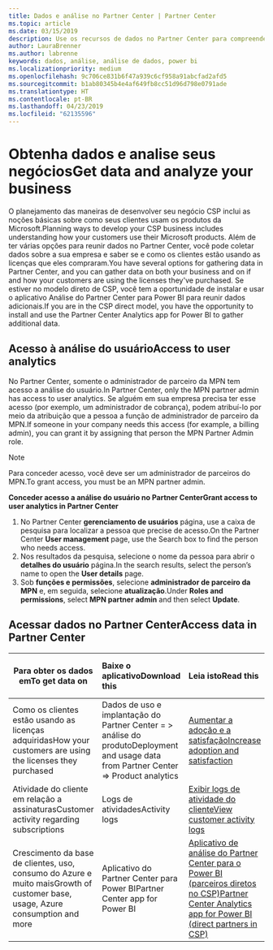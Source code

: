 ```yaml
---
title: Dados e análise no Partner Center | Partner Center
ms.topic: article
ms.date: 03/15/2019
description: Use os recursos de dados no Partner Center para compreender melhor sua empresa.
author: LauraBrenner
ms.author: labrenne
keywords: dados, análise, análise de dados, power bi
ms.localizationpriority: medium
ms.openlocfilehash: 9c706ce831b6f47a939c6cf958a91abcfad2afd5
ms.sourcegitcommit: b1ab80345b4e4af649fb8cc51d96d798e0791ade
ms.translationtype: HT
ms.contentlocale: pt-BR
ms.lasthandoff: 04/23/2019
ms.locfileid: "62135596"
---
```

# <a name="get-data-and-analyze-your-business"></a><span data-ttu-id="25bbf-104">Obtenha dados e analise seus negócios</span><span class="sxs-lookup"><span data-stu-id="25bbf-104">Get data and analyze your business</span></span> 

<span data-ttu-id="25bbf-105">O planejamento das maneiras de desenvolver seu negócio CSP inclui as noções básicas sobre como seus clientes usam os produtos da Microsoft.</span><span class="sxs-lookup"><span data-stu-id="25bbf-105">Planning ways to develop your CSP business includes understanding how your customers use their Microsoft products.</span></span> <span data-ttu-id="25bbf-106">Além de ter várias opções para reunir dados no Partner Center, você pode coletar dados sobre a sua empresa e saber se e como os clientes estão usando as licenças que eles compraram.</span><span class="sxs-lookup"><span data-stu-id="25bbf-106">You have several options for gathering data in Partner Center, and you can gather data on both your business and on if and how your customers are using the licenses they've purchased.</span></span> <span data-ttu-id="25bbf-107">Se estiver no modelo direto de CSP, você tem a oportunidade de instalar e usar o aplicativo Análise do Partner Center para Power BI para reunir dados adicionais.</span><span class="sxs-lookup"><span data-stu-id="25bbf-107">If you are in the CSP direct model, you have the opportunity to install and use the Partner Center Analytics app for Power BI to gather additional data.</span></span>

## <a name="access-to-user-analytics"></a><span data-ttu-id="25bbf-108">Acesso à análise do usuário</span><span class="sxs-lookup"><span data-stu-id="25bbf-108">Access to user analytics</span></span>

<span data-ttu-id="25bbf-109">No Partner Center, somente o administrador de parceiro da MPN tem acesso a análise do usuário.</span><span class="sxs-lookup"><span data-stu-id="25bbf-109">In Partner Center, only the MPN partner admin has access to user analytics.</span></span> <span data-ttu-id="25bbf-110">Se alguém em sua empresa precisa ter esse acesso (por exemplo, um administrador de cobrança), podem atribuí-lo por meio da atribuição que a pessoa a função de administrador de parceiro da MPN.</span><span class="sxs-lookup"><span data-stu-id="25bbf-110">If someone in your company needs this access (for example, a billing admin), you can grant it by assigning that person the MPN Partner Admin role.</span></span>

>[!NOTE] 
><span data-ttu-id="25bbf-111">Para conceder acesso, você deve ser um administrador de parceiros do MPN.</span><span class="sxs-lookup"><span data-stu-id="25bbf-111">To grant access, you must be an MPN partner admin.</span></span>

<span data-ttu-id="25bbf-112">**Conceder acesso a análise do usuário no Partner Center**</span><span class="sxs-lookup"><span data-stu-id="25bbf-112">**Grant access to user analytics in Partner Center**</span></span> 

1.  <span data-ttu-id="25bbf-113">No Partner Center **gerenciamento de usuários** página, use a caixa de pesquisa para localizar a pessoa que precise de acesso.</span><span class="sxs-lookup"><span data-stu-id="25bbf-113">On the Partner Center **User management** page, use the Search box to find the person who needs access.</span></span>
2.  <span data-ttu-id="25bbf-114">Nos resultados da pesquisa, selecione o nome da pessoa para abrir o **detalhes do usuário** página.</span><span class="sxs-lookup"><span data-stu-id="25bbf-114">In the search results, select the person’s name to open the **User details** page.</span></span>
3.  <span data-ttu-id="25bbf-115">Sob **funções e permissões**, selecione **administrador de parceiro da MPN** e, em seguida, selecione **atualização**.</span><span class="sxs-lookup"><span data-stu-id="25bbf-115">Under **Roles and permissions**, select **MPN partner admin** and then select **Update**.</span></span>

 
## <a name="access-data-in-partner-center"></a><span data-ttu-id="25bbf-116">Acessar dados no Partner Center</span><span class="sxs-lookup"><span data-stu-id="25bbf-116">Access data in Partner Center</span></span>

|<span data-ttu-id="25bbf-117">**Para obter os dados em**</span><span class="sxs-lookup"><span data-stu-id="25bbf-117">**To get data on**</span></span>   |<span data-ttu-id="25bbf-118">**Baixe o aplicativo**</span><span class="sxs-lookup"><span data-stu-id="25bbf-118">**Download this**</span></span>   |<span data-ttu-id="25bbf-119">**Leia isto**</span><span class="sxs-lookup"><span data-stu-id="25bbf-119">**Read this**</span></span>   | <span data-ttu-id="25bbf-120">**Aplica-se a**</span><span class="sxs-lookup"><span data-stu-id="25bbf-120">**Applies to**</span></span>    |
|---------------------|:-----------------------|:---------------|:--------------|
|<span data-ttu-id="25bbf-121">Como os clientes estão usando as licenças adquiridas</span><span class="sxs-lookup"><span data-stu-id="25bbf-121">How your customers are using the licenses they purchased</span></span>   |<span data-ttu-id="25bbf-122">Dados de uso e implantação do Partner Center = > análise do produto</span><span class="sxs-lookup"><span data-stu-id="25bbf-122">Deployment and usage data from Partner Center => Product analytics</span></span>   |[<span data-ttu-id="25bbf-123">Aumentar a adoção e a satisfação</span><span class="sxs-lookup"><span data-stu-id="25bbf-123">Increase adoption and satisfaction</span></span>](increasing-adoption-and-satisfaction.md)|<span data-ttu-id="25bbf-124">Parceiros CSP</span><span class="sxs-lookup"><span data-stu-id="25bbf-124">CSP partners</span></span>|
|<span data-ttu-id="25bbf-125">Atividade do cliente em relação a assinaturas</span><span class="sxs-lookup"><span data-stu-id="25bbf-125">Customer activity regarding subscriptions</span></span>   |<span data-ttu-id="25bbf-126">Logs de atividades</span><span class="sxs-lookup"><span data-stu-id="25bbf-126">Activity logs</span></span>   |[<span data-ttu-id="25bbf-127">Exibir logs de atividade do cliente</span><span class="sxs-lookup"><span data-stu-id="25bbf-127">View customer activity logs</span></span>](activity-logs.md)|<span data-ttu-id="25bbf-128">Parceiros CSP</span><span class="sxs-lookup"><span data-stu-id="25bbf-128">CSP partners</span></span>   |
|<span data-ttu-id="25bbf-129">Crescimento da base de clientes, uso, consumo do Azure e muito mais</span><span class="sxs-lookup"><span data-stu-id="25bbf-129">Growth of customer base, usage, Azure consumption and more</span></span>   |<span data-ttu-id="25bbf-130">Aplicativo do Partner Center para Power BI</span><span class="sxs-lookup"><span data-stu-id="25bbf-130">Partner Center app for Power BI</span></span>   |[<span data-ttu-id="25bbf-131">Aplicativo de análise do Partner Center para o Power BI (parceiros diretos no CSP)</span><span class="sxs-lookup"><span data-stu-id="25bbf-131">Partner Center Analytics app for Power BI (direct partners in CSP)</span></span>](power-bi-app-for-direct-partners.md)|<span data-ttu-id="25bbf-132">Parceiros diretos CSP</span><span class="sxs-lookup"><span data-stu-id="25bbf-132">CSP direct partners</span></span>|






